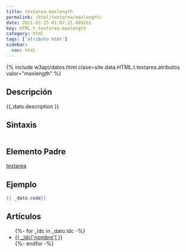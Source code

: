 ```yaml
---
title: textarea.maxlength
permalink: /html/textarea/maxlength/
date: 2021-02-15 01:07:21.499261
key: HTML.t.textarea.maxlength
category: html
tags: ['atributo html']
sidebar: 
  nav: html
---
```


{% include w3api/datos.html clase=site.data.HTML.t.textarea.atributos valor="maxlength" %}

## Descripción
{{_dato.description }}

## Sintaxis
~~~html
~~~

## Elemento Padre
[textarea](/html/textarea/)

## Ejemplo
~~~java
{{ _dato.code}}
~~~

## Artículos
<ul>
{%- for _ldc in _dato.ldc -%}
   <li>
       <a href="{{_ldc['url'] }}">{{ _ldc['nombre'] }}</a>
   </li>
{%- endfor -%}
</ul>
